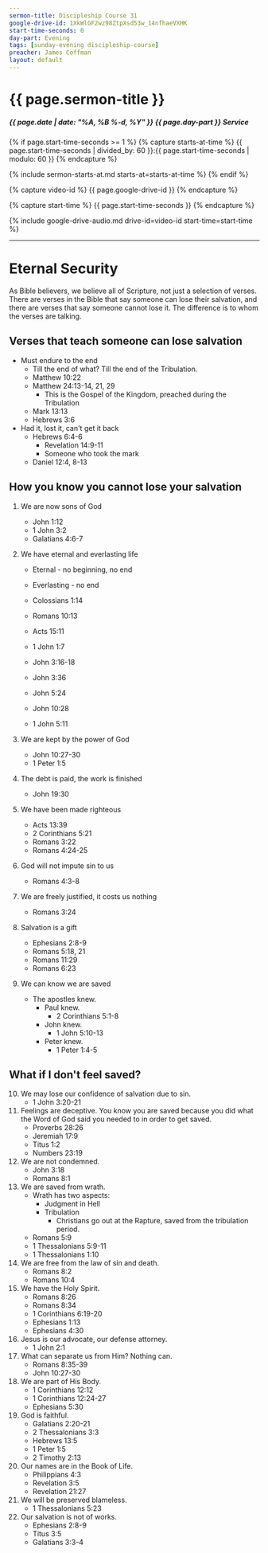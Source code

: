 ```yaml
---
sermon-title: Discipleship Course 31
google-drive-id: 1XkWlGF2wz98ZtpXsd53w_14nfhaeVXHK
start-time-seconds: 0
day-part: Evening
tags: [sunday-evening discipleship-course]
preacher: James Coffman
layout: default
---
```


# {{ page.sermon-title }}

##### {{ page.date | date: "%A, %B %-d, %Y" }} {{ page.day-part }} Service

{% if page.start-time-seconds >= 1 %}
{% capture starts-at-time %}
{{ page.start-time-seconds | divided_by: 60 }}:{{ page.start-time-seconds | modulo: 60 }}
{% endcapture %}

{% include sermon-starts-at.md starts-at=starts-at-time %}
{% endif %}

{% capture video-id %}
{{ page.google-drive-id }}
{% endcapture %}

{% capture start-time %}
{{ page.start-time-seconds }}
{% endcapture %}

{% include google-drive-audio.md drive-id=video-id start-time=start-time %}

***

# Eternal Security

As Bible believers, we believe all of Scripture, not just a selection of verses. There are verses in the Bible that say someone can lose their salvation, and there are verses that say someone cannot lose it. The difference is to whom the verses are talking.

## Verses that teach someone can lose salvation

- Must endure to the end
    - Till the end of what? Till the end of the Tribulation.
    - Matthew 10:22
    - Matthew 24:13-14, 21, 29
        - This is the Gospel of the Kingdom, preached during the Tribulation
    - Mark 13:13
    - Hebrews 3:6
- Had it, lost it, can't get it back
    - Hebrews 6:4-6
        - Revelation 14:9-11
        - Someone who took the mark
    - Daniel 12:4, 8-13

## How you know you cannot lose your salvation

1. We are now sons of God

    - John 1:12
    - 1 John 3:2
    - Galatians 4:6-7

2. We have eternal and everlasting life

    - Eternal - no beginning, no end
    - Everlasting - no end

    - Colossians 1:14
    - Romans 10:13
    - Acts 15:11
    - 1 John 1:7
    - John 3:16-18
    - John 3:36
    - John 5:24
    - John 10:28
    - 1 John 5:11

3. We are kept by the power of God

    - John 10:27-30
    - 1 Peter 1:5

4. The debt is paid, the work is finished

    - John 19:30

5. We have been made righteous

    - Acts 13:39
    - 2 Corinthians 5:21
    - Romans 3:22
    - Romans 4:24-25

6. God will not impute sin to us

    - Romans 4:3-8

7. We are freely justified, it costs us nothing

    - Romans 3:24

8. Salvation is a gift

    - Ephesians 2:8-9
    - Romans 5:18, 21
    - Romans 11:29
    - Romans 6:23

9. We can know we are saved

    - The apostles knew.
        - Paul knew.
            - 2 Corinthians 5:1-8
        - John knew.
            - 1 John 5:10-13
        - Peter knew.
            - 1 Peter 1:4-5

## What if I don't feel saved?

10. We may lose our confidence of salvation due to sin.
    - 1 John 3:20-21
11. Feelings are deceptive. You know you are saved because you did what the Word of God said you needed to in order to get saved.
    - Proverbs 28:26
    - Jeremiah 17:9
    - Titus 1:2
    - Numbers 23:19
12. We are not condemned.
    - John 3:18
    - Romans 8:1
13. We are saved from wrath.
    - Wrath has two aspects:
        - Judgment in Hell
        - Tribulation
            - Christians go out at the Rapture, saved from the tribulation period.
    - Romans 5:9
    - 1 Thessalonians 5:9-11
    - 1 Thessalonians 1:10
14. We are free from the law of sin and death.
    - Romans 8:2
    - Romans 10:4
15. We have the Holy Spirit.
    - Romans 8:26
    - Romans 8:34
    - 1 Corinthians 6:19-20
    - Ephesians 1:13
    - Ephesians 4:30
16. Jesus is our advocate, our defense attorney.
    - 1 John 2:1
17. What can separate us from Him? Nothing can.
    - Romans 8:35-39
    - John 10:27-30
18. We are part of His Body.
    - 1 Corinthians 12:12
    - 1 Corinthians 12:24-27
    - Ephesians 5:30
19. God is faithful.
    - Galatians 2:20-21
    - 2 Thessalonians 3:3
    - Hebrews 13:5
    - 1 Peter 1:5
    - 2 Timothy 2:13
20. Our names are in the Book of Life.
    - Philippians 4:3
    - Revelation 3:5
    - Revelation 21:27
21. We will be preserved blameless.
    - 1 Thessalonians 5:23
22. Our salvation is not of works.
    - Ephesians 2:8-9
    - Titus 3:5
    - Galatians 3:3-4
